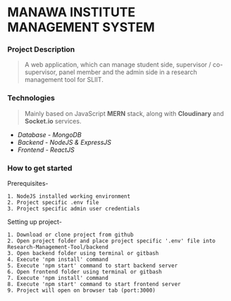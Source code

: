 # MANAWA INSTITUTE MANAGEMENT SYSTEM


### **Project Description**

> A web application, which can manage student side, supervisor / co-supervisor, panel member and the admin side in a research management tool for SLIIT.

### **Technologies**

> Mainly based on JavaScript **MERN** stack,
along with **Cloudinary** and **Socket.io** services.

- _Database - MongoDB_
- _Backend - NodeJS & ExpressJS_
- _Frontend - ReactJS_

### **How to get started**
  Prerequisites-
  
    1. NodeJS installed working environment
    2. Project specific .env file
    3. Project specific admin user credentials
    
  Setting up project-
  
    1. Download or clone project from github
    2. Open project folder and place project specific '.env' file into Research-Management-Tool/backend
    3. Open backend folder using terminal or gitbash
    4. Execute 'npm install' command
    5. Execute 'npm start' command to start backend server
    6. Open frontend folder using terminal or gitbash
    7. Execute 'npm install' command
    8. Execute 'npm start' command to start frontend server
    9. Project will open on browser tab (port:3000)

